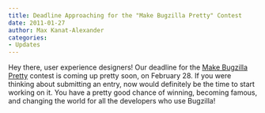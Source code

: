 ```yaml
---
title: Deadline Approaching for the "Make Bugzilla Pretty" Contest
date: 2011-01-27
author: Max Kanat-Alexander
categories:
- Updates
---
```

Hey there, user experience designers\! Our deadline for the [Make
Bugzilla Pretty](https://wiki.mozilla.org/Bugzilla:Pretty) contest is
coming up pretty soon, on February 28. If you were thinking about
submitting an entry, now would definitely be the time to start working
on it. You have a pretty good chance of winning, becoming famous, and
changing the world for all the developers who use Bugzilla\!
